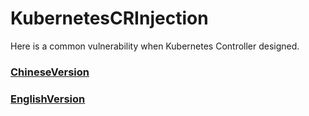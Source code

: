 # KubernetesCRInjection
Here is a common vulnerability when Kubernetes Controller designed.

### [ChineseVersion](zh-CN_KubernetesCRInjection.md)

### [EnglishVersion](en-US_KubernetesCRInjection.md)
